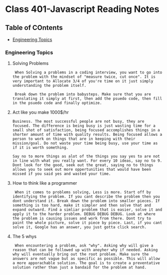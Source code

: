 # Class 401-Javascript Reading Notes

## Table of COntents

* [Engineering Topics](Engineering-Topics)

### Engineering Topics
1. Solving Problems

        When Solving a problems in a coding interview, you want to go into the problem with the mindset of "measure twice, cut once". It is very important to Allocate 3/4 of you're time on it just simply understanding the problem itself. 
            
        Break down the problem into babysteps. Make sure that you are translating it simply at first, then add the psuedo code, then fill in the psuedo code and finally optimize. 

2.  Act like you make 1000$/hr

        Business. The most successful people are not busy, they are focused. The difference is being busy is just wasting time for a small shot of satisfaction, being focused accomplishes things in a shorter amount of time with quality results. Being focused allows a person to work on things that are in keeping with their mission/goal. Do not waste your time being busy, use your time as if it is worth something. 
            
        Say no to more things as alot of the things you say yes to are not in line with what you really want. For every 10 ideas, say no to 9. Dont look for the good, seek out the great, saying no to things allows you to seek out more oppertunities that would have been missed if you said yes and wasted your time.  
3. How to think like a programmer

        When it comes to problems solving, Less is more. Start off by identifying the problem. If you cant describe the problem then you dont understand it. Break down the problem into smaller pieces. If something is too hard, make it simpler and then solve that and expand outward. Find a simliar problem that is easier, solve it and apply it to the harder problem. DEBUG DEBUG DEBUG. Look at where the problem is causing issues and work from there. Dont try to paint the whole picture, solve it piece by piece. Last, if you cant solve it, Google has an answer, you just gotta click search.
4. The 5 whys

        When encountering a problem, ask "why". Asking why will give a reason that can be followed up with anoyher why if needed. Asking why will eventually bring out the root problem. Make sure the answers are not vague but as specific as possible. This will allow a more apporachable solution. The goal is to create a preventative solution rather than just a bandaid for the problem at hand. 
